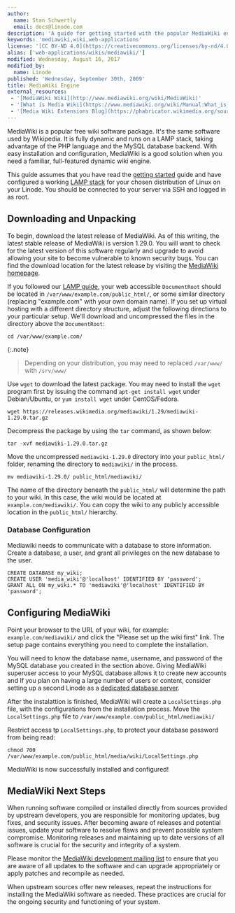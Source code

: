 ```yaml
---
author:
  name: Stan Schwertly
  email: docs@linode.com
description: 'A guide for getting started with the popular MediaWiki engine for powering wiki sites.'
keywords: 'mediawiki,wiki,web-applications'
license: '[CC BY-ND 4.0](https://creativecommons.org/licenses/by-nd/4.0)'
alias: ['web-applications/wikis/mediawiki/']
modified: Wednesday, August 16, 2017
modified_by:
  name: Linode
published: 'Wednesday, September 30th, 2009'
title: MediaWiki Engine
external_resources:
 - '[MediaWiki Wiki](http://www.mediawiki.org/wiki/MediaWiki)'
 - '[What is Media Wiki](https://www.mediawiki.org/wiki/Manual:What_is_MediaWiki%3F)'
 - '[Media Wiki Extensions Blog](https://phabricator.wikimedia.org/source/extensions/browse/)'
---
```


MediaWiki is a popular free wiki software package. It's the same software used by Wikipedia. It is fully dynamic and runs on a LAMP stack, taking advantage of the PHP language and the MySQL database backend. With easy installation and configuration, MediaWiki is a good solution when you need a familiar, full-featured dynamic wiki engine.

This guide assumes that you have read the [getting started](/docs/getting-started/) guide and have configured a working [LAMP stack](/docs/web-servers/lamp/install-lamp-stack-on-ubuntu-16-04) for your chosen distribution of Linux on your Linode. You should be connected to your server via SSH and logged in as root.

## Downloading and Unpacking

To begin, download the latest release of MediaWiki. As of this writing, the latest stable release of MediaWiki is version 1.29.0. You will want to check for the latest version of this software regularly and upgrade to avoid allowing your site to become vulnerable to known security bugs. You can find the download location for the latest release by visiting the [MediaWiki homepage](http://www.mediawiki.org/wiki/MediaWiki).

If you followed our [LAMP guide](/docs/web-servers/lamp/install-lamp-stack-on-ubuntu-16-04), your web accessible `DocumentRoot` should be located in `/var/www/example.com/public_html/`, or some similar directory (replacing "example.com" with your own domain name). If you set up virtual hosting with a different directory structure, adjust the following directions to your particular setup. We'll download and uncompressed the files in the directory above the `DocumentRoot`:

    cd /var/www/example.com/

{:.note}
>
>Depending on your distribution, you may need to replaced `/var/www/` with `/srv/www/`


Use `wget` to download the latest package. You may need to install the `wget` program first by issuing the command `apt-get install wget` under Debian/Ubuntu, or `yum install wget` under CentOS/Fedora.

    wget https://releases.wikimedia.org/mediawiki/1.29/mediawiki-1.29.0.tar.gz

Decompress the package by using the `tar` command, as shown below:

    tar -xvf mediawiki-1.29.0.tar.gz

Move the uncompressed `mediawiki-1.29.0` directory into your `public_html/` folder, renaming the directory to `mediawiki/` in the process.

    mv mediawiki-1.29.0/ public_html/mediawiki/

The name of the directory beneath the `public_html/` will determine the path to your wiki. In this case, the wiki would be located at `example.com/mediawiki/`. You can copy the wiki to any publicly accessible location in the `public_html/` hierarchy.


### Database Configuration


Mediawiki needs to communicate with a database to store information. Create a database, a user, and grant all privileges on the new database to the user.


    CREATE DATABASE my_wiki;
    CREATE USER 'media_wiki'@'localhost' IDENTIFIED BY 'password';
    GRANT ALL ON my_wiki.* TO 'mediawiki'@'localhost' IDENTIFIED BY 'password';

## Configuring MediaWiki

Point your browser to the URL of your wiki, for example: `example.com/mediawiki/` and click the "Please set up the wiki first" link. The setup page contains everything you need to complete the installation.

You will need to know the database name, username, and password of the MySQL database you created in the section above. Giving MediaWiki superuser access to your MySQL database allows it to create new accounts and If you plan on having a large number of users or content, consider setting up a second Linode as a [dedicated database server](/docs/databases/mysql/standalone-mysql-server).

After the instalattion is finished, MediaWiki will create a `LocalSettings.php` file, with the configurations from the installation process. Move the `LocalSettings.php` file to `/var/www/example.com/public_html/mediawiki/`

Restrict access tp `LocalSettings.php`, to protect your database password from being read:

    chmod 700 /var/www/example.com/public_html/media/wiki/LocalSettings.php


MediaWiki is now successfully installed and configured!


## MediaWiki Next Steps

When running software compiled or installed directly from sources provided by upstream developers, you are responsible for monitoring updates, bug fixes, and security issues. After becoming aware of releases and potential issues, update your software to resolve flaws and prevent possible system compromise. Monitoring releases and maintaining up to date versions of all software is crucial for the security and integrity of a system.

Please monitor the [MediaWiki development mailing list](https://lists.wikimedia.org/mailman/listinfo/mediawiki-announce) to ensure that you are aware of all updates to the software and can upgrade appropriately or apply patches and recompile as needed.

When upstream sources offer new releases, repeat the instructions for installing the MediaWiki software as needed. These practices are crucial for the ongoing security and functioning of your system.
